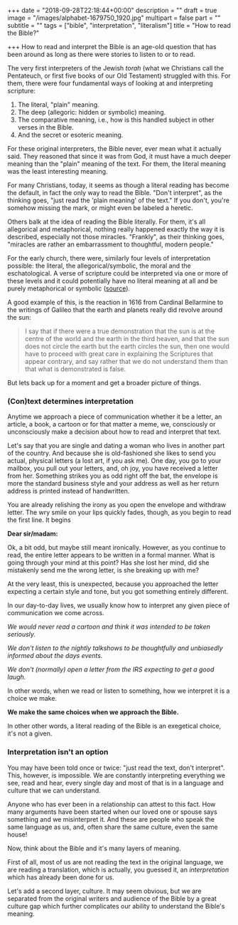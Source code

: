 +++
date = "2018-09-28T22:18:44+00:00"
description = ""
draft = true
image = "/images/alphabet-1679750_1920.jpg"
multipart = false
part = ""
subtitle = ""
tags = ["bible", "interpretation", "literalism"]
title = "How to read the Bible?"

+++
How to read and interpret the Bible is an age-old question that has been around as long as there were stories to listen to or to read.

The very first interpreters of the Jewish _torah_ (what we Christians call the Pentateuch, or first five books of our Old Testament) struggled with this. For them, there were four fundamental ways of looking at and interpreting scripture:

1. The literal, "plain" meaning.
2. The deep (allegoric: hidden or symbolic) meaning.
3. The comparative meaning, i.e., how is this handled subject in other verses in the Bible.
4. And the secret or esoteric meaning.

For these original interpreters, the Bible never, ever mean what it actually said. They reasoned that since it was from God, it must have a much deeper meaning than the "plain" meaning of the text. For them, the literal meaning was the least interesting meaning.

For many Christians, today, it seems as though a literal reading has become the default, in fact the only way to read the Bible. "Don't interpret", as the thinking goes, "just read the 'plain meaning' of the text." If you don't, you're somehow missing the mark, or might even be labeled a heretic.

Others balk at the idea of reading the Bible literally. For them, it's all allegorical and metaphorical, nothing really happened exactly the way it is described, especially not those miracles. "Frankly", as their thinking goes, "miracles are rather an embarrassment to thoughtful, modern people."

For the early church, there were, similarly four levels of interpretation possible: the literal, the allegorical/symbolic, the moral and the eschatological. A verse of scripture could be interpreted via one or more of these levels and it could potentially have no literal meaning at all and be purely metaphorical or symbolic ([source](https://www.quora.com/Why-was-the-Catholic-Church-so-opposed-to-heliocentrism-for-example-in-the-Renaissance-Why-did-they-not-simply-claim-that-God-lived-in-the-Sun-so-we-go-around-Him)).

A good example of this, is the reaction in 1616 from Cardinal Bellarmine to the writings of Galileo that the earth and planets really did revolve around the sun:

> I say that if there were a true demonstration that the sun is at the centre of the world and the earth in the third heaven, and that the sun does not circle the earth but the earth circles the sun, then one would have to proceed with great care in explaining the Scriptures that appear contrary, and say rather that we do not understand them than that what is demonstrated is false.

But lets back up for a moment and get a broader picture of things.

### (Con)text determines interpretation

Anytime we approach a piece of communication whether it be a letter, an article, a book, a cartoon or for that matter a meme, we, consciously or unconsciously make a decision about how to read and interpret that text.

Let's say that you are single and dating a woman who lives in another part of the country. And because she is old-fashioned she likes to send you actual, physical letters (a lost art, if you ask me). One day, you go to your mailbox, you pull out your letters, and, oh joy, you have received a letter from her. Something strikes you as odd right off the bat, the envelope is more the standard business style and your address as well as her return address is printed instead of handwritten.

You are already relishing the irony as you open the envelope and withdraw letter. The wry smile on your lips quickly fades, though, as you begin to read the first line. It begins

**Dear sir/madam:**

Ok, a bit odd, but maybe still meant ironically. However, as you continue to read, the entire letter appears to be written in a formal manner. What is going through your mind at this point? Has she lost her mind, did she mistakenly send me the wrong letter, is she breaking up with me?

At the very least, this is unexpected, because you approached the letter expecting a certain style and tone, but you got something entirely different.

In our day-to-day lives, we usually know how to interpret any given piece of communication we come across.

_We would never read a cartoon and think it was intended to be taken seriously._

_We don't listen to the nightly talkshows to be thoughtfully and unbiasedly informed about the days events._

_We don't (normally) open a letter from the IRS expecting to get a good laugh._

In other words, when we read or listen to something, how we interpret it is a choice we make.

**We make the same choices when we approach the Bible.**

In other other words, a literal reading of the Bible is an exegetical choice, it's not a given.

### Interpretation isn't an option

You may have been told once or twice: "just read the text, don't interpret". This, however, is impossible. We are constantly interpreting everything we see, read and hear, every single day and most of that is in a language and culture that we can understand.

Anyone who has ever been in a relationship can attest to this fact. How many arguments have been started when our loved one or spouse says something and we misinterpret it. And these are people who speak the same language as us, and, often share the same culture, even the same house!

Now, think about the Bible and it's many layers of meaning.

First of all, most of us are not reading the text in the original language, we are reading a translation, which is actually, you guessed it, an _interpretation_ which has already been done for us.

Let's add a second layer, culture. It may seem obvious, but we are separated from the original writers and audience of the Bible by a great culture gap which further complicates our ability to understand the Bible's meaning.